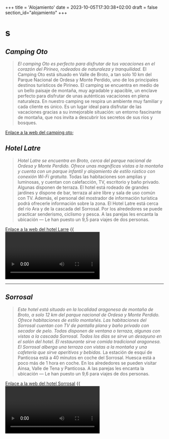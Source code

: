 +++
title = 'Alojamiento'
date = 2023-10-05T17:30:38+02:00
draft = false
section_id="alojamiento"
+++
<h1>s

## *Camping Oto*

>_El camping Oto es perfecto para disfrutar de tus vacaciones en el corazón del Pirineo, rodeados de naturaleza y tranquilidad._
El Camping Oto está situado en Valle de Broto, a tan solo 10 km del Parque Nacional de Ordesa y Monte Perdido, uno de los principales destinos turísticos de Pirineo. El camping se encuentra en medio de un bello paisaje de montaña, muy agradable y apacible, un enclave perfecto para disfrutar de unas auténticas vacaciones en plena naturaleza.
En nuestro camping se respira un ambiente muy familiar y cada cliente es único. Es un lugar ideal para disfrutar de las vacaciones gracias a su inmejorable situación: un entorno fascinante de montaña, que nos invita a descubrir los secretos de sus ríos y bosques.


[Enlace a la web del camping oto](https://www.campingoto.com/);



## *Hotel Latre*

>_Hotel Latre se encuentra en Broto, cerca del parque nacional de Ordesa y Monte Perdido. Ofrece unas magníficas vistas a la montaña y cuenta con un parque infantil y alojamiento de estilo rústico con conexión Wi-Fi gratuita._
Todas las habitaciones son amplias y luminosas, y cuentan con calefacción, TV, escritorio y baño privado. Algunas disponen de terraza.
El hotel está rodeado de grandes jardines y dispone de bar, terraza al aire libre y sala de uso común con TV. Además, el personal del mostrador de información turística podrá ofrecerle información sobre la zona.
El Hotel Latre está cerca del río Ara y de la cascada del Sorrosal. Por los alrededores se puede practicar senderismo, ciclismo y pesca.
A las parejas les encanta la ubicación — Le han puesto un 9,5 para viajes de dos personas.

[Enlace a la web del hotel Larre](https://hotellatre.com/)
{{<video yBiR41J2X2o>}}



----
## *Sorrosal*

>_Este hotel está situado en la localidad aragonesa de montaña de Broto, a solo 12 km del parque nacional de Ordesa y Monte Perdido. Ofrece habitaciones de estilo montañés.
Las habitaciones del Sorrosal cuentan con TV de pantalla plana y baño privado con secador de pelo. Todas disponen de ventana o terraza, algunas con vistas a la cascada Sorrosal.
Todos los días se sirve un desayuno en el salón del hotel. El restaurante sirve comida tradicional aragonesa. El Sorrosal alberga una terraza con vistas a la montaña y una cafetería que sirve aperitivos y bebidas._
La estación de esquí de Panticosa está a 40 minutos en coche del Sorrosal. Huesca está a poco más de 1 hora en coche. En los alrededores se pueden visitar Ainsa, Valle de Tena y Panticosa.
A las parejas les encanta la ubicación — Le han puesto un 9,6 para viajes de dos personas.

[Enlace a la web del hotel Sorrosal](https://www.hotelsorrosal.es/)
{{<video x06ch4GxTX4>}}


